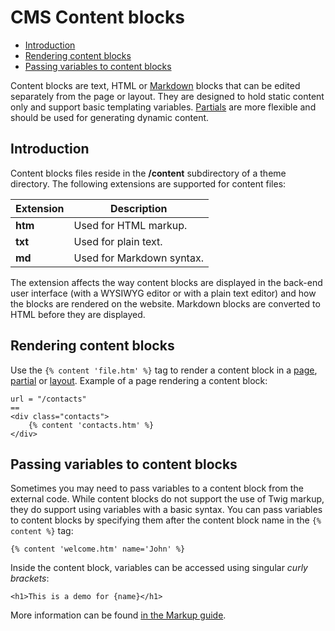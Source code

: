 # CMS Content blocks

- [Introduction](#introduction)
- [Rendering content blocks](#rendering-content-blocks)
- [Passing variables to content blocks](#variables)

Content blocks are text, HTML or [Markdown](http://daringfireball.net/projects/markdown/syntax) blocks that can be edited separately from the page or layout. They are designed to hold static content only and support basic templating variables. [Partials](partials) are more flexible and should be used for generating dynamic content.

<a name="introduction"></a>
## Introduction

Content blocks files reside in the **/content** subdirectory of a theme directory. The following extensions are supported for content files:

Extension | Description
------------- | -------------
**htm** | Used for HTML markup.
**txt** | Used for plain text.
**md** | Used for Markdown syntax.

The extension affects the way content blocks are displayed in the back-end user interface (with a WYSIWYG editor or with a plain text editor) and how the blocks are rendered on the website. Markdown blocks are converted to HTML before they are displayed.

<a name="rendering-content-blocks"></a>
## Rendering content blocks

Use the `{% content 'file.htm' %}` tag to render a content block in a [page](pages), [partial](partials) or [layout](layouts). Example of a page rendering a content block:

    url = "/contacts"
    ==
    <div class="contacts">
        {% content 'contacts.htm' %}
    </div>

<a name="variables"></a>
## Passing variables to content blocks

Sometimes you may need to pass variables to a content block from the external code. While content blocks do not support the use of Twig markup, they do support using variables with a basic syntax. You can pass variables to content blocks by specifying them after the content block name in the `{% content %}` tag:

    {% content 'welcome.htm' name='John' %}

Inside the content block, variables can be accessed using singular *curly brackets*:

    <h1>This is a demo for {name}</h1>

More information can be found [in the Markup guide](../markup/tag-content).
